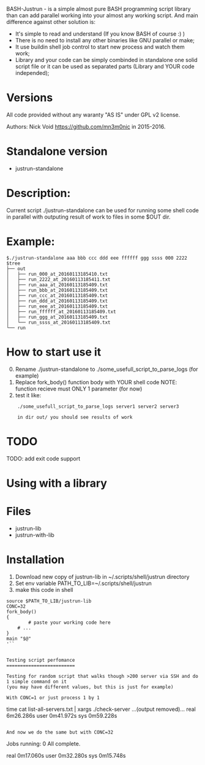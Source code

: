 BASH-Justrun - is a simple almost pure BASH programming script library than can 
add parallel working into your almost any working script.
And main difference against other solution is:

  * It's simple to read and understand (If you know BASH of course :) )
  * There is no need to install any other binaries like GNU parallel or make;
  * It use buildin shell job control to start new process and watch them work;
  * Library and your code can be simply combinded in standalone one solid script file or it can be used as separated parts (Library and YOUR code independed);


Versions
========
All code provided without any waranty "AS IS" under GPL v2 license.

Authors: Nick Void https://github.com/mn3m0nic in 2015-2016.

Standalone version
==================

  * justrun-standalone

Description:
============
Current script ./justrun-standalone can be used for running some shell code in parallel
with outputing result of work to files in some $OUT dir.

Example:
=======
```
$./justrun-standalone aaa bbb ccc ddd eee ffffff ggg ssss 000 2222
$tree
├── out
│   ├── run_000_at_20160113185410.txt
│   ├── run_2222_at_20160113185411.txt
│   ├── run_aaa_at_20160113185409.txt
│   ├── run_bbb_at_20160113185409.txt
│   ├── run_ccc_at_20160113185409.txt
│   ├── run_ddd_at_20160113185409.txt
│   ├── run_eee_at_20160113185409.txt
│   ├── run_ffffff_at_20160113185409.txt
│   ├── run_ggg_at_20160113185409.txt
│   └── run_ssss_at_20160113185409.txt
└── run
```

How to start use it
===================
 0. Rename ./justrun-standalone to ./some_usefull_script_to_parse_logs (for example)
 1. Replace fork_body() function body with YOUR shell code
    NOTE: function recieve must ONLY 1 parameter (for now)
 2. test it like:

```
    ./some_usefull_script_to_parse_logs server1 server2 server3

    in dir out/ you should see results of work 
```

TODO
====
TODO: add exit code support


Using with a library
====================

Files
======

  * justrun-lib 
  * justrun-with-lib

Installation
============

 1. Download new copy of justrun-lib in ~/.scripts/shell/justrun directory
 2. Set env variable PATH_TO_LIB=~/.scripts/shell/justrun
 3. make this code in shell

```
source $PATH_TO_LIB/justrun-lib
CONC=32
fork_body()
{
        # paste your working code here 
	# ...
}
main "$@"
'``


Testing script perfomance
=========================

Testing for random script that walks though >200 server via SSH and do 1 simple command on it
(you may have different values, but this is just for example)

With CONC=1 or just process 1 by 1

```
time cat list-all-servers.txt | xargs ./check-server 
...(output removed)...
real	6m26.286s
user	0m41.972s
sys	0m59.228s
```

And now we do the same but with CONC=32

```
Jobs running: 0
All complete.

real	0m17.060s
user	0m32.280s
sys	0m15.748s
```
